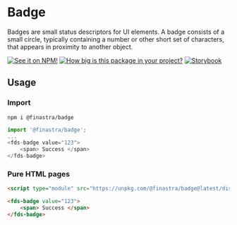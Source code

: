 # Badge

Badges are small status descriptors for UI elements. A badge consists of a small circle, typically containing a number or other short set of characters, that appears in proximity to another object.


[![See it on NPM!](https://img.shields.io/npm/v/@finastra/badge?style=for-the-badge)](https://www.npmjs.com/package/@finastra/badge)
[![How big is this package in your project?](https://img.shields.io/bundlephobia/minzip/@finastra/badge?style=for-the-badge)](https://bundlephobia.com/result?p=@finastra/badge')
[![Storybook](https://shields.io/badge/-Play%20with%20this%20web%20component-2a0481?logo=storybook&style=for-the-badge)](https://finastra.github.io/finastra-design-system/?path=/story/components-badge--default)

## Usage

### Import

```
npm i @finastra/badge
```

```ts
import '@finastra/badge';
...
<fds-badge value="123">
    <span> Success </span>
</fds-badge>
```

### Pure HTML pages

```html
<script type="module" src="https://unpkg.com/@finastra/badge@latest/dist/src/badge.js?module"></script>

<fds-badge value="123">
    <span> Success </span>
</fds-badge>
```
